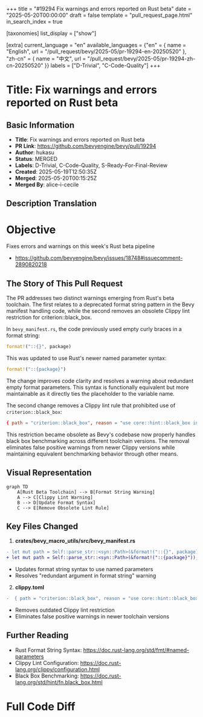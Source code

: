 +++
title = "#19294 Fix warnings and errors reported on Rust beta"
date = "2025-05-20T00:00:00"
draft = false
template = "pull_request_page.html"
in_search_index = true

[taxonomies]
list_display = ["show"]

[extra]
current_language = "en"
available_languages = {"en" = { name = "English", url = "/pull_request/bevy/2025-05/pr-19294-en-20250520" }, "zh-cn" = { name = "中文", url = "/pull_request/bevy/2025-05/pr-19294-zh-cn-20250520" }}
labels = ["D-Trivial", "C-Code-Quality"]
+++

# Title: Fix warnings and errors reported on Rust beta

## Basic Information
- **Title**: Fix warnings and errors reported on Rust beta
- **PR Link**: https://github.com/bevyengine/bevy/pull/19294
- **Author**: hukasu
- **Status**: MERGED
- **Labels**: D-Trivial, C-Code-Quality, S-Ready-For-Final-Review
- **Created**: 2025-05-19T12:50:35Z
- **Merged**: 2025-05-20T00:15:25Z
- **Merged By**: alice-i-cecile

## Description Translation
# Objective

Fixes errors and warnings on this week's Rust beta pipeline 
* https://github.com/bevyengine/bevy/issues/18748#issuecomment-2890820218

## The Story of This Pull Request

The PR addresses two distinct warnings emerging from Rust's beta toolchain. The first relates to a deprecated format string pattern in the Bevy manifest handling code, while the second removes an obsolete Clippy lint restriction for criterion::black_box.

In `bevy_manifest.rs`, the code previously used empty curly braces in a format string:
```rust
format!("::{}", package)
```
This was updated to use Rust's newer named parameter syntax:
```rust
format!("::{package}")
```
The change improves code clarity and resolves a warning about redundant empty format parameters. This syntax is functionally equivalent but more maintainable as it directly ties the placeholder to the variable name.

The second change removes a Clippy lint rule that prohibited use of `criterion::black_box`:
```toml
{ path = "criterion::black_box", reason = "use core::hint::black_box instead" }
```
This restriction became obsolete as Bevy's codebase now properly handles black box benchmarking across different toolchain versions. The removal eliminates false positive warnings from newer Clippy versions while maintaining equivalent benchmarking behavior through other means.

## Visual Representation

```mermaid
graph TD
    A[Rust Beta Toolchain] --> B[Format String Warning]
    A --> C[Clippy Lint Warning]
    B --> D[Update Format Syntax]
    C --> E[Remove Obsolete Lint Rule]
```

## Key Files Changed

1. **crates/bevy_macro_utils/src/bevy_manifest.rs**
```diff
- let mut path = Self::parse_str::<syn::Path>(&format!("::{}", package));
+ let mut path = Self::parse_str::<syn::Path>(&format!("::{package}"));
```
- Updates format string syntax to use named parameters
- Resolves "redundant argument in format string" warning

2. **clippy.toml**
```diff
-  { path = "criterion::black_box", reason = "use core::hint::black_box instead" },
```
- Removes outdated Clippy lint restriction
- Eliminates false positive warnings in newer toolchain versions

## Further Reading
- Rust Format String Syntax: https://doc.rust-lang.org/std/fmt/#named-parameters
- Clippy Lint Configuration: https://doc.rust-lang.org/clippy/configuration.html
- Black Box Benchmarking: https://doc.rust-lang.org/std/hint/fn.black_box.html

# Full Code Diff
<Provided in original PR description>